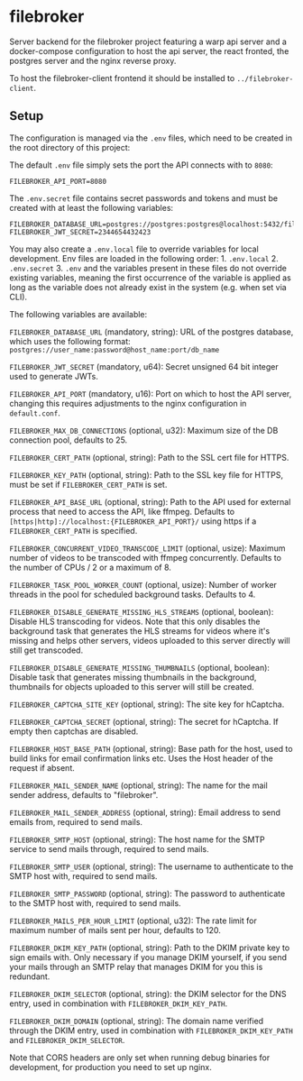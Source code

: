 # filebroker

Server backend for the filebroker project featuring a warp api server and a docker-compose configuration to host
the api server, the react fronted, the postgres server and the nginx reverse proxy.

To host the filebroker-client frontend it should be installed to `../filebroker-client`.

## Setup

The configuration is managed via the `.env` files, which need to be created in the root directory of this project:

The default `.env` file simply sets the port the API connects with to `8080`:

```text
FILEBROKER_API_PORT=8080
```

The `.env.secret` file contains secret passwords and tokens and must be created with at least the following variables:

```text
FILEBROKER_DATABASE_URL=postgres://postgres:postgres@localhost:5432/filebroker
FILEBROKER_JWT_SECRET=2344654432423
```

You may also create a `.env.local` file to override variables for local development.
Env files are loaded in the following order: 1. `.env.local` 2. `.env.secret` 3. `.env` and the variables present in these
files do not override existing variables, meaning the first occurrence of the variable is applied as long as the variable
does not already exist in the system (e.g. when set via CLI).

The following variables are available:

`FILEBROKER_DATABASE_URL` (mandatory, string): URL of the postgres database, which uses the following format: `postgres://user_name:password@host_name:port/db_name`

`FILEBROKER_JWT_SECRET` (mandatory, u64): Secret unsigned 64 bit integer used to generate JWTs.

`FILEBROKER_API_PORT` (mandatory, u16): Port on which to host the API server, changing this requires adjustments to the nginx configuration in `default.conf`.

`FILEBROKER_MAX_DB_CONNECTIONS` (optional, u32): Maximum size of the DB connection pool, defaults to 25.

`FILEBROKER_CERT_PATH` (optional, string): Path to the SSL cert file for HTTPS.

`FILEBROKER_KEY_PATH` (optional, string): Path to the SSL key file for HTTPS, must be set if `FILEBROKER_CERT_PATH` is set.

`FILEBROKER_API_BASE_URL` (optional, string): Path to the API used for external process that need to access the API, like ffmpeg.
Defaults to `[https|http]://localhost:{FILEBROKER_API_PORT}/` using https if a `FILEBROKER_CERT_PATH` is specified.

`FILEBROKER_CONCURRENT_VIDEO_TRANSCODE_LIMIT` (optional, usize): Maximum number of videos to be transcoded with ffmpeg concurrently.
Defaults to the number of CPUs / 2 or a maximum of 8.

`FILEBROKER_TASK_POOL_WORKER_COUNT` (optional, usize): Number of worker threads in the pool for scheduled background tasks.
Defaults to 4.

`FILEBROKER_DISABLE_GENERATE_MISSING_HLS_STREAMS` (optional, boolean): Disable HLS transcoding for videos. Note that this
only disables the background task that generates the HLS streams for videos where it's missing and helps other servers,
videos uploaded to this server directly will still get transcoded.

`FILEBROKER_DISABLE_GENERATE_MISSING_THUMBNAILS` (optional, boolean): Disable task that generates missing thumbnails in
the background, thumbnails for objects uploaded to this server will still be created.

`FILEBROKER_CAPTCHA_SITE_KEY` (optional, string): The site key for hCaptcha.

`FILEBROKER_CAPTCHA_SECRET` (optional, string): The secret for hCaptcha. If empty then captchas are disabled.

`FILEBROKER_HOST_BASE_PATH` (optional, string): Base path for the host, used to build links for email confirmation links etc. Uses the Host header of the request if absent.

`FILEBROKER_MAIL_SENDER_NAME` (optional, string): The name for the mail sender address, defaults to "filebroker".

`FILEBROKER_MAIL_SENDER_ADDRESS` (optional, string): Email address to send emails from, required to send mails.

`FILEBROKER_SMTP_HOST` (optional, string): The host name for the SMTP service to send mails through, required to send mails.

`FILEBROKER_SMTP_USER` (optional, string): The username to authenticate to the SMTP host with, required to send mails.

`FILEBROKER_SMTP_PASSWORD` (optional, string): The password to authenticate to the SMTP host with, required to send mails.

`FILEBROKER_MAILS_PER_HOUR_LIMIT` (optional, u32): The rate limit for maximum number of mails sent per hour, defaults to 120.

`FILEBROKER_DKIM_KEY_PATH` (optional, string): Path to the DKIM private key to sign emails with. Only necessary if you manage DKIM yourself,
if you send your mails through an SMTP relay that manages DKIM for you this is redundant.

`FILEBROKER_DKIM_SELECTOR` (optional, string): the DKIM selector for the DNS entry, used in combination with `FILEBROKER_DKIM_KEY_PATH`.

`FILEBROKER_DKIM_DOMAIN` (optional, string): The domain name verified through the DKIM entry, used in combination with `FILEBROKER_DKIM_KEY_PATH` and `FILEBROKER_DKIM_SELECTOR`.

Note that CORS headers are only set when running debug binaries for development, for production you need to set up nginx.
